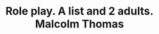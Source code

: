 ---
area: Communication Skills, calgary-cambridge-model
category: 19 - Calgary Cambridge Workshop
title: Role play. A list and 2 adults. Malcolm Thomas
description: Role play. A list and 2 adults. Malcolm Thomas
audio: /assets/audio/19 - Calgary Cambridge Workshop - Role play. A list and 2 adults. Malcolm Thomas - MQ.mp3
article: 
www: 
keywords: Calgary, Cambridge, Model, list, 2, adults
youtube: 
soundcloud: 
---